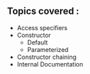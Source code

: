 ## Topics covered :

* Access specifiers 
* Constructor 
    - Default 
    - Parameterized 
* Constructor chaining
* Internal Documentation
